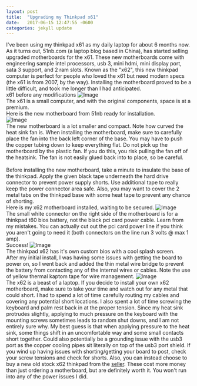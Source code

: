 ```yaml
---
layout: post
title:  "Upgrading my Thinkpad x61"
date:   2017-06-15 12:47:55 -0600
categories: jekyll update
---
```


I've been using my thinkpad x61 as my daily laptop for about 6 months now.  As it turns out, 51nb.com (a laptop blog based in China), has started selling
upgraded motherboards for the x61.  These new motherboards come with engineering sample intel processors, usb 3, mini hdmi, mini display port, sata 3 support,
and 2 ram slots.  Known as the "x62", this new thinkpad computer is perfect for people who loved the x61 but need modern specs (the x61 is from 2007, by the way).
Installing the motherboard proved to be a little difficult, and took me longer than I had anticipated.
<br>
x61 before any modifications
![Image](https://i.imgur.com/boMU9g6.jpg)
<br>
The x61 is a small computer, and with the original components, space is at a premium.
<br>
Here is the new motherboard from 51nb ready for installation.
<br>
![Image](https://i.imgur.com/AJAgitz.jpg)
<br>
The new motherboard is a lot smaller and compact.  Note how curved the heat sink fan is.  When installing the motherboard, make sure to carefully place the fan into
the back left corner of the base.  You may have to push the copper tubing down to keep everything flat.  Do not pick up the motherboard by the plastic fan.  If you do this,
you risk pulling the fan off of the heatsink.  The fan is not easily glued back into to place, so be careful.
<br>
<br>
Before installing the new motherboard, take a minute to insulate the base of the thinkpad.  Apply the given black tape underneath the hard drive connector to prevent
power supply shorts.  Use additional tape to really keep the power connector area safe.  Also, you may want to cover the 2 metal tabs on the thinkpad base with some heat tape to prevent any chance of shorting.
<br>
Here is my x62 motherboard installed, waiting to be secured.
![Image](https://i.imgur.com/LF6kGci.jpg)
<br>
The small white connector on the right side of the motherboard is for a thinkpad t60 bios battery, not the black pci card power cable. Learn from my mistakes.
You can actually cut out the pci card power line if you think you aren't going to need it (both connectors on the line run 3 volts @ max 1 amp).
<br>
Success!
![Image](https://i.imgur.com/lzcjtDp.jpg)
<br>
The thinkpad x62 has it's own custom bios with a cool splash screen.
<br>
After my initial install, I was having some issues with getting the board to power on, so I went back and added the thin metal wire bridge to prevent the battery from contacting any
of the internal wires or cables.  Note the use of yellow thermal kaptom tape for wire management.
![Image](https://i.imgur.com/t75YZBV.jpg)
<br>
The x62 is a beast of a laptop.  If you decide to install your own x62 motherboard, make sure to take your time and watch out for any metal that could short.  I had to spend a lot of time
carefully routing my cables and covering any potential short locations.  I also spent a lot of time screwing the keyboard and palm rest back in at the proper tension.
Since my heat sink protrudes slightly, applying to much pressure on the keyboard with the mounting screws sometimes leads to random shut downs, and I am not entirely sure why.
My best guess is that when applying pressure to the heat sink, some things shift in an uncomfortable way and some small contacts short together.  Could also potentially be a grounding
issue with the usb3 port as the copper cooling pipes sit literally on top of the usb3 port shield.  If you wind up having issues with shorting/getting your board to post, 
check your screw tensions and check for shorts.  Also, you can instead choose to buy a new old stock x62 thinkpad
from the [seller](https://www.facebook.com/lcdfans/).  These cost more money than just ordering a motherboard, but are definitely worth it.  You won't run into any of the power issues I did.

